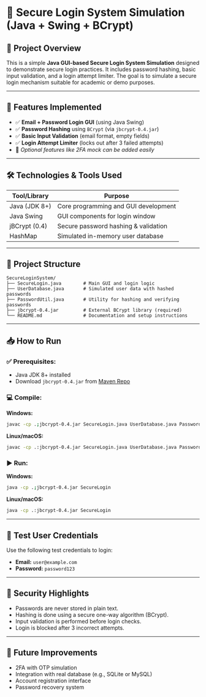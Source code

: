 # 🚀 Secure Login System Simulation (Java + Swing + BCrypt)

## 📌 Project Overview
This is a simple **Java GUI-based Secure Login System Simulation** designed to demonstrate secure login practices. It includes password hashing, basic input validation, and a login attempt limiter. The goal is to simulate a secure login mechanism suitable for academic or demo purposes.

---

## 🔧 Features Implemented
- ✅ **Email + Password Login GUI** (using Java Swing)
- ✅ **Password Hashing** using `BCrypt` (via `jbcrypt-0.4.jar`)
- ✅ **Basic Input Validation** (email format, empty fields)
- ✅ **Login Attempt Limiter** (locks out after 3 failed attempts)
- 🚧 *Optional features like 2FA mock can be added easily*

---

## 🛠️ Technologies & Tools Used

| Tool/Library      | Purpose                                      |
|-------------------|----------------------------------------------|
| Java (JDK 8+)     | Core programming and GUI development         |
| Java Swing        | GUI components for login window              |
| jBCrypt (0.4)     | Secure password hashing & validation         |
| HashMap           | Simulated in-memory user database            |

---

## 🧠 Project Structure

```
SecureLoginSystem/
├── SecureLogin.java        # Main GUI and login logic
├── UserDatabase.java       # Simulated user data with hashed passwords
├── PasswordUtil.java       # Utility for hashing and verifying passwords
├── jbcrypt-0.4.jar         # External BCrypt library (required)
└── README.md               # Documentation and setup instructions
```

---

## 📥 How to Run

### ✅ Prerequisites:
- Java JDK 8+ installed
- Download `jbcrypt-0.4.jar` from [Maven Repo](https://mvnrepository.com/artifact/org.mindrot/jbcrypt/0.4)

### 💻 Compile:

**Windows:**
```bash
javac -cp .;jbcrypt-0.4.jar SecureLogin.java UserDatabase.java PasswordUtil.java
```

**Linux/macOS:**
```bash
javac -cp .:jbcrypt-0.4.jar SecureLogin.java UserDatabase.java PasswordUtil.java
```

### ▶️ Run:

**Windows:**
```bash
java -cp .;jbcrypt-0.4.jar SecureLogin
```

**Linux/macOS:**
```bash
java -cp .:jbcrypt-0.4.jar SecureLogin
```

---

## 👤 Test User Credentials

Use the following test credentials to login:

- **Email:** `user@example.com`
- **Password:** `password123`

---

## 🔐 Security Highlights

- Passwords are never stored in plain text.
- Hashing is done using a secure one-way algorithm (BCrypt).
- Input validation is performed before login checks.
- Login is blocked after 3 incorrect attempts.

---

## 📌 Future Improvements

- 2FA with OTP simulation
- Integration with real database (e.g., SQLite or MySQL)
- Account registration interface
- Password recovery system
